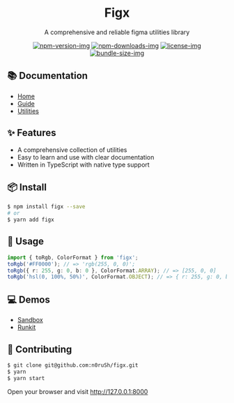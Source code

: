 <div align="center">
  <h1>Figx</h1>
</div>

<div align="center">

A comprehensive and reliable figma utilities library

[![npm-version-img]][npm-link] [![npm-downloads-img]][npm-link] [![license-img]][license-link] [![bundle-size-img]](https://bundlephobia.com/result?p=figx)

[npm-link]: https://www.npmjs.com/package/figx
[npm-version-img]: https://img.shields.io/npm/v/figx.svg?style=flat
[npm-downloads-img]: https://img.shields.io/npm/dm/figx.svg?style=flat
[license-img]: https://img.shields.io/badge/license-MIT-blue.svg
[license-link]: https://github.com/n0ruSh/figx/blob/main/LICENSE
[bundle-size-img]: https://img.shields.io/bundlephobia/minzip/figx?cacheSeconds=1800

</div>

## 📚 Documentation

- [Home](https://figx.cool)
- [Guide](https://figx.cool/guide)
- [Utilities](https://figx.cool/utilities)

## ✨ Features

- A comprehensive collection of utilities
- Easy to learn and use with clear documentation
- Written in TypeScript with native type support

## 📦 Install

```bash
$ npm install figx --save
# or
$ yarn add figx
```

## 🔨 Usage

```ts
import { toRgb, ColorFormat } from 'figx';
toRgb('#FF0000'); // => 'rgb(255, 0, 0)';
toRgb({ r: 255, g: 0, b: 0 }, ColorFormat.ARRAY); // => [255, 0, 0]
toRgb('hsl(0, 100%, 50%)', ColorFormat.OBJECT); // => { r: 255, g: 0, b: 0 }
```

## 💻 Demos

- [Sandbox][sandbox-link]
- [Runkit][runkit-link]

[sandbox-link]: https://codesandbox.io/s/demo-316l9?file=/src/index.js
[runkit-link]: https://runkit.com/n0rush/61d919edcdc69d0008742627

## 🤝 Contributing

```bash
$ git clone git@github.com:n0ruSh/figx.git
$ yarn
$ yarn start
```

Open your browser and visit http://127.0.0.1:8000
